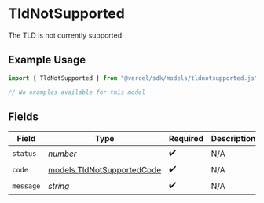 # TldNotSupported

The TLD is not currently supported.

## Example Usage

```typescript
import { TldNotSupported } from "@vercel/sdk/models/tldnotsupported.js";

// No examples available for this model
```

## Fields

| Field                                                          | Type                                                           | Required                                                       | Description                                                    |
| -------------------------------------------------------------- | -------------------------------------------------------------- | -------------------------------------------------------------- | -------------------------------------------------------------- |
| `status`                                                       | *number*                                                       | :heavy_check_mark:                                             | N/A                                                            |
| `code`                                                         | [models.TldNotSupportedCode](../models/tldnotsupportedcode.md) | :heavy_check_mark:                                             | N/A                                                            |
| `message`                                                      | *string*                                                       | :heavy_check_mark:                                             | N/A                                                            |
